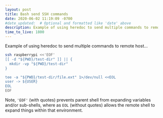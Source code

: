 ```yaml
---
layout: post
title: Bash send SSH commands
date: 2020-06-02 11:19:09 -0700
#date_updated:  # Optional and formatted like 'date' above
description: Example of using heredoc to send multiple commands to remote host
time_to_live: 1800
---
```




Example of using heredoc to send multiple commands to remote host...

```bash
ssh raspberrypi <<'EOF'
[[ -d "${PWD}/test-dir" ]] || {
  mkdir -vp "${PWD}/test-dir"
}

tee -a "${PWD}/test-dir/file.ext" 1>/dev/null <<EOL
user -> ${USER}
EOL
EOF
```

Note, `'EOF'` (with quotes) prevents parent shell from expanding variables and/or sub-shells, where as `EOL` (without quotes) allows the remote shell to expand things within that environment.
